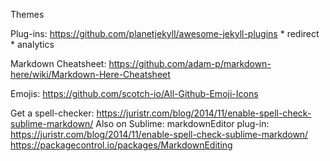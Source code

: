 
Themes

Plug-ins: https://github.com/planetjekyll/awesome-jekyll-plugins
	* redirect
	* analytics


Markdown Cheatsheet: https://github.com/adam-p/markdown-here/wiki/Markdown-Here-Cheatsheet

Emojis: https://github.com/scotch-io/All-Github-Emoji-Icons

Get a spell-checker: https://juristr.com/blog/2014/11/enable-spell-check-sublime-markdown/
Also on Sublime: markdownEditor plug-in: https://juristr.com/blog/2014/11/enable-spell-check-sublime-markdown/
https://packagecontrol.io/packages/MarkdownEditing